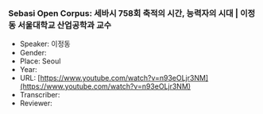 ### Sebasi Open Corpus: 세바시 758회 축적의 시간, 능력자의 시대 | 이정동 서울대학교 산업공학과 교수

- Speaker: 이정동
- Gender: 
- Place: Seoul
- Year: 
- URL: [https://www.youtube.com/watch?v=n93eOLjr3NM](https://www.youtube.com/watch?v=n93eOLjr3NM)
- Transcriber: 
- Reviewer: 


